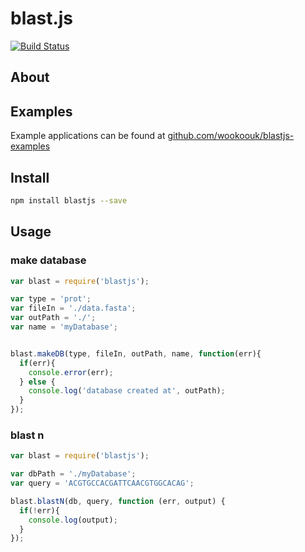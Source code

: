 # blast.js
[![Build Status](https://travis-ci.org/wookoouk/blastjs.svg?branch=master)](https://travis-ci.org/wookoouk/blastjs)

## About

## Examples

Example applications can be found at [github.com/wookoouk/blastjs-examples](https://github.com/wookoouk/blastjs-examples)

## Install

```bash
npm install blastjs --save
```

## Usage
### make database

```javascript
var blast = require('blastjs');

var type = 'prot';
var fileIn = './data.fasta';
var outPath = './';
var name = 'myDatabase';


blast.makeDB(type, fileIn, outPath, name, function(err){
  if(err){
    console.error(err);   
  } else {
    console.log('database created at', outPath);
  }
});
```

### blast n
```javascript
var blast = require('blastjs');

var dbPath = './myDatabase';
var query = 'ACGTGCCACGATTCAACGTGGCACAG';

blast.blastN(db, query, function (err, output) {
  if(!err){
    console.log(output);
  }
});

```
